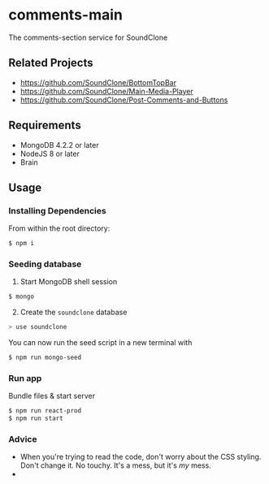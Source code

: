 # comments-main

The comments-section service for SoundClone

## Related Projects

  - https://github.com/SoundClone/BottomTopBar
  - https://github.com/SoundClone/Main-Media-Player
  - https://github.com/SoundClone/Post-Comments-and-Buttons

## Requirements

- MongoDB 4.2.2 or later
- NodeJS 8 or later
- Brain

## Usage

### Installing Dependencies

From within the root directory:

```sh
$ npm i
```

### Seeding database

1. Start MongoDB shell session

```sh
$ mongo
```
2. Create the ```soundclone``` database

```sh
> use soundclone
```

You can now run the seed script in a new terminal with

```sh
$ npm run mongo-seed
```

### Run app

Bundle files & start server

```sh
$ npm run react-prod
$ npm run start
```

### Advice

- When you're trying to read the code, don't worry about the CSS styling. Don't change it. No touchy. It's a mess, but it's _my_ mess.
-